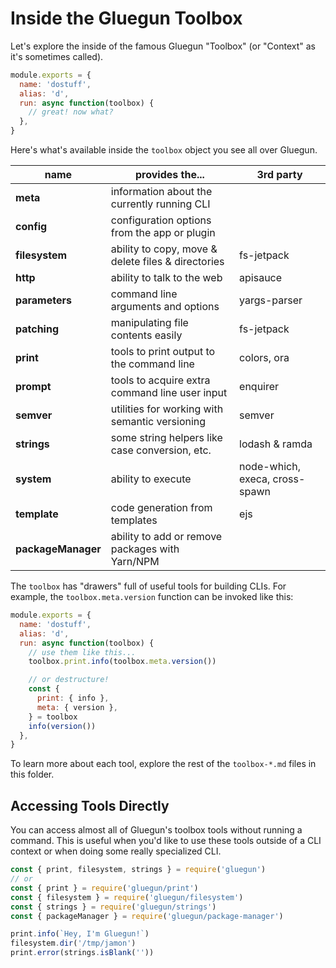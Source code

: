 # Inside the Gluegun Toolbox

Let's explore the inside of the famous Gluegun "Toolbox" (or "Context" as it's sometimes called).

```js
module.exports = {
  name: 'dostuff',
  alias: 'd',
  run: async function(toolbox) {
    // great! now what?
  },
}
```

Here's what's available inside the `toolbox` object you see all over Gluegun.

| name               | provides the...                                    | 3rd party                      |
| ------------------ | -------------------------------------------------- | ------------------------------ |
| **meta**           | information about the currently running CLI        |                                |
| **config**         | configuration options from the app or plugin       |                                |
| **filesystem**     | ability to copy, move & delete files & directories | fs-jetpack                     |
| **http**           | ability to talk to the web                         | apisauce                       |
| **parameters**     | command line arguments and options                 | yargs-parser                   |
| **patching**       | manipulating file contents easily                  | fs-jetpack                     |
| **print**          | tools to print output to the command line          | colors, ora                    |
| **prompt**         | tools to acquire extra command line user input     | enquirer                       |
| **semver**         | utilities for working with semantic versioning     | semver                         |
| **strings**        | some string helpers like case conversion, etc.     | lodash & ramda                 |
| **system**         | ability to execute                                 | node-which, execa, cross-spawn |
| **template**       | code generation from templates                     | ejs                            |
| **packageManager** | ability to add or remove packages with Yarn/NPM    |                                |

The `toolbox` has "drawers" full of useful tools for building CLIs. For example, the `toolbox.meta.version` function can be invoked like this:

```js
module.exports = {
  name: 'dostuff',
  alias: 'd',
  run: async function(toolbox) {
    // use them like this...
    toolbox.print.info(toolbox.meta.version())

    // or destructure!
    const {
      print: { info },
      meta: { version },
    } = toolbox
    info(version())
  },
}
```

To learn more about each tool, explore the rest of the `toolbox-*.md` files in this folder.

## Accessing Tools Directly

You can access almost all of Gluegun's toolbox tools without running a command. This is useful when you'd like to use these tools outside of a CLI context or when doing some really specialized CLI.

```js
const { print, filesystem, strings } = require('gluegun')
// or
const { print } = require('gluegun/print')
const { filesystem } = require('gluegun/filesystem')
const { strings } = require('gluegun/strings')
const { packageManager } = require('gluegun/package-manager')

print.info(`Hey, I'm Gluegun!`)
filesystem.dir('/tmp/jamon')
print.error(strings.isBlank(''))
```
